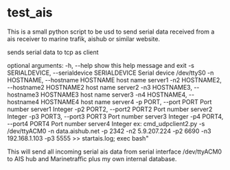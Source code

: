 # test_ais
This is a small python script to be usd to send serial data received from a ais receiver to marine trafik, aishub or similar 
website. 

sends serial data to tcp as client

optional arguments:
  -h, --help            show this help message and exit
  -s SERIALDEVICE, --serialdevice SERIALDEVICE
                        Serial device /dev/ttyS0
  -n HOSTNAME, --hostname HOSTNAME
                        host name server1
  -n2 HOSTNAME2, --hostname2 HOSTNAME2
                        host name server2
  -n3 HOSTNAME3, --hostname3 HOSTNAME3
                        host name server3
  -n4 HOSTNAME4, --hostname4 HOSTNAME4
                        host name server4
  -p PORT, --port PORT  Port number server1 Integer
  -p2 PORT2, --port2 PORT2
                        Port number server2 Integer
  -p3 PORT3, --port3 PORT3
                        Port number server3 Integer
  -p4 PORT4, --port4 PORT4
                        Port number server4 Integer
ex:
cmd_udpclient2.py -s /dev/ttyACM0 -n data.aishub.net -p 2342 -n2 5.9.207.224 -p2 6690 -n3 192.168.1.103 -p3 5555 >> startais.log; exec bash"

This will send all incoming serial ais data from serial interface /dev/ttyACM0 to AIS hub and Marinetraffic plus my own internal database.
